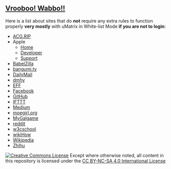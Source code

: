 ## [Vrooboo! Wabbo!!](https://rictusempra.github.io/uMatrix-Rules/#Ovagarava)

Here is a list about sites that do **not** require any extra rules to function properly **very mostly** with uMatrix in White-list Mode **if you are not to login**:

- [ACG.RIP](https://acg.rip/)
- Apple
    - [Home](http://www.apple.com/)
    - [Developer](https://developer.apple.com/)
    - [Support](https://support.apple.com/)
- [BabelZilla](https://www.babelzilla.org)
- [bangumi.tv](http://bangumi.tv)
- [DailyMail](http://www.dailymail.co.uk/home/index.html)
- [dmhy](https://share.dmhy.org/)
- [EFF](https://www.eff.org)
- [Facebook](https://www.facebook.com)
- [GitHub](https://github.com)
- [IFTTT](https://ifttt.com)
- [Medium](https://medium.com)
- [moegirl.org](https://zh.moegirl.org)
- [MyGalgame](https://www.mygalgame.com/)
- [reddit](https://www.reddit.com/)
- [w3cschool](https://www.w3schools.com)
- [wikiHow](http://www.wikihow.com/Main-Page)
- [Wikipedia](https://wikipedia.org)
- [Zhihu](https://www.zhihu.com/)

<a rel="license" href="http://creativecommons.org/licenses/by-nc-sa/4.0/"><img alt="Creative Commons License" style="border-width:0" src="https://i.creativecommons.org/l/by-nc-sa/4.0/88x31.png" /></a>
Except where otherwise noted, all content in this repository is licensed under the <a rel="license" href="http://creativecommons.org/licenses/by-nc-sa/4.0/">CC BY-NC-SA 4.0 International License</a>
